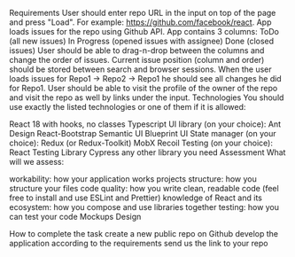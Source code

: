 Requirements
User should enter repo URL in the input on top of the page and press "Load". For example: https://github.com/facebook/react.
App loads issues for the repo using Github API.
App contains 3 columns:
ToDo (all new issues)
In Progress (opened issues with assignee)
Done (closed issues)
User should be able to drag-n-drop between the columns and change the order of issues.
Current issue position (column and order) should be stored between search and browser sessions. When the user loads issues for Repo1 -> Repo2 -> Repo1 he should see all changes he did for Repo1.
User should be able to visit the profile of the owner of the repo and visit the repo as well by links under the input.
Technologies
You should use exactly the listed technologies or one of them if it is allowed:

React 18 with hooks, no classes
Typescript
UI library (on your choice):
Ant Design
React-Bootstrap
Semantic UI
Blueprint UI
State manager (on your choice):
Redux (or Redux-Toolkit)
MobX
Recoil
Testing (on your choice):
React Testing Library
Cypress
any other library you need
Assessment
What will we assess:

workability: how your application works
projects structure: how you structure your files
code quality: how you write clean, readable code (feel free to install and use ESLint and Prettier)
knowledge of React and its ecosystem: how you compose and use libraries together
testing: how you can test your code
Mockups
Design

How to complete the task
create a new public repo on Github
develop the application according to the requirements
send us the link to your repo
